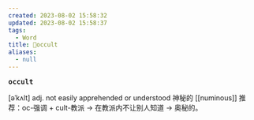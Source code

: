 ```yaml
---
created: 2023-08-02 15:58:32
updated: 2023-08-02 15:58:37
tags:
  - Word
title: 📖occult
aliases:
  - null
---
```


<pre><strong>occult</strong></pre>
[əˈkʌlt]
adj. not easily apprehended or understood 神秘的
[[numinous]]
推荐：oc-强调 + cult-教派 → 在教派内不让别人知道 → 奥秘的。